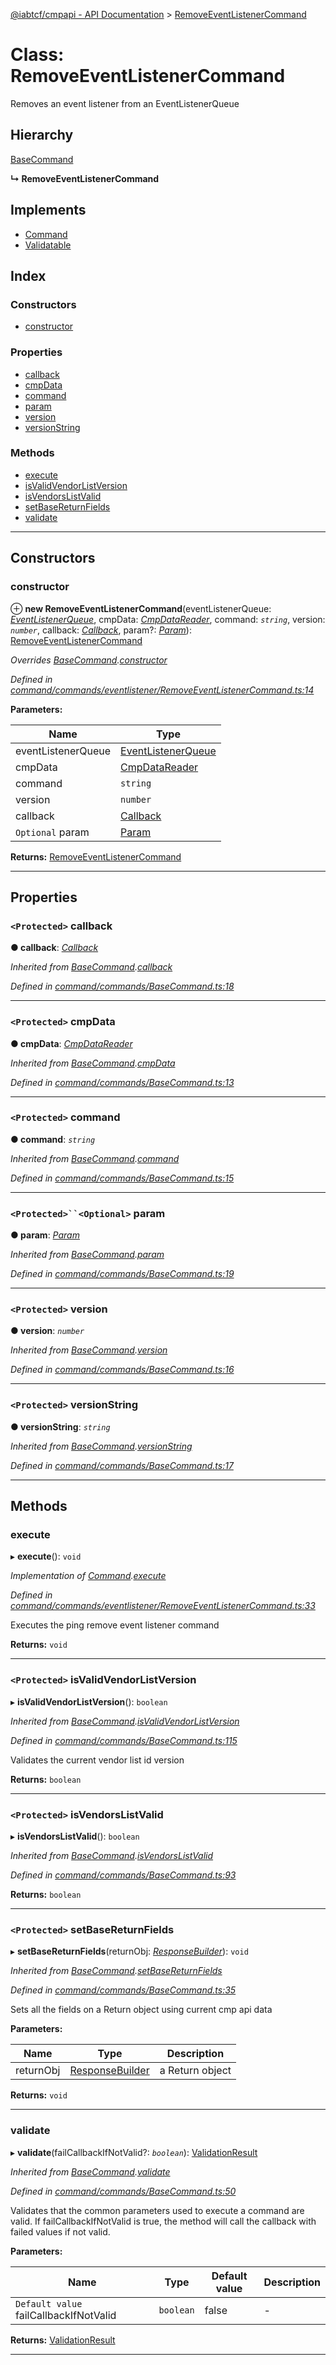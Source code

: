 [@iabtcf/cmpapi - API Documentation](../README.md) > [RemoveEventListenerCommand](../classes/removeeventlistenercommand.md)

# Class: RemoveEventListenerCommand

Removes an event listener from an EventListenerQueue

## Hierarchy

 [BaseCommand](basecommand.md)

**↳ RemoveEventListenerCommand**

## Implements

* [Command](../interfaces/command.md)
* [Validatable](../interfaces/validatable.md)

## Index

### Constructors

* [constructor](removeeventlistenercommand.md#constructor)

### Properties

* [callback](removeeventlistenercommand.md#callback)
* [cmpData](removeeventlistenercommand.md#cmpdata)
* [command](removeeventlistenercommand.md#command)
* [param](removeeventlistenercommand.md#param)
* [version](removeeventlistenercommand.md#version)
* [versionString](removeeventlistenercommand.md#versionstring)

### Methods

* [execute](removeeventlistenercommand.md#execute)
* [isValidVendorListVersion](removeeventlistenercommand.md#isvalidvendorlistversion)
* [isVendorsListValid](removeeventlistenercommand.md#isvendorslistvalid)
* [setBaseReturnFields](removeeventlistenercommand.md#setbasereturnfields)
* [validate](removeeventlistenercommand.md#validate)

---

## Constructors

<a id="constructor"></a>

###  constructor

⊕ **new RemoveEventListenerCommand**(eventListenerQueue: *[EventListenerQueue](eventlistenerqueue.md)*, cmpData: *[CmpDataReader](../interfaces/cmpdatareader.md)*, command: *`string`*, version: *`number`*, callback: *[Callback](callback.md)*, param?: *[Param](../#param)*): [RemoveEventListenerCommand](removeeventlistenercommand.md)

*Overrides [BaseCommand](basecommand.md).[constructor](basecommand.md#constructor)*

*Defined in [command/commands/eventlistener/RemoveEventListenerCommand.ts:14](https://github.com/chrispaterson/iabtcf/blob/a518601/modules/cmpapi/src/command/commands/eventlistener/RemoveEventListenerCommand.ts#L14)*

**Parameters:**

| Name | Type |
| ------ | ------ |
| eventListenerQueue | [EventListenerQueue](eventlistenerqueue.md) |
| cmpData | [CmpDataReader](../interfaces/cmpdatareader.md) |
| command | `string` |
| version | `number` |
| callback | [Callback](callback.md) |
| `Optional` param | [Param](../#param) |

**Returns:** [RemoveEventListenerCommand](removeeventlistenercommand.md)

___

## Properties

<a id="callback"></a>

### `<Protected>` callback

**● callback**: *[Callback](callback.md)*

*Inherited from [BaseCommand](basecommand.md).[callback](basecommand.md#callback)*

*Defined in [command/commands/BaseCommand.ts:18](https://github.com/chrispaterson/iabtcf/blob/a518601/modules/cmpapi/src/command/commands/BaseCommand.ts#L18)*

___
<a id="cmpdata"></a>

### `<Protected>` cmpData

**● cmpData**: *[CmpDataReader](../interfaces/cmpdatareader.md)*

*Inherited from [BaseCommand](basecommand.md).[cmpData](basecommand.md#cmpdata)*

*Defined in [command/commands/BaseCommand.ts:13](https://github.com/chrispaterson/iabtcf/blob/a518601/modules/cmpapi/src/command/commands/BaseCommand.ts#L13)*

___
<a id="command"></a>

### `<Protected>` command

**● command**: *`string`*

*Inherited from [BaseCommand](basecommand.md).[command](basecommand.md#command)*

*Defined in [command/commands/BaseCommand.ts:15](https://github.com/chrispaterson/iabtcf/blob/a518601/modules/cmpapi/src/command/commands/BaseCommand.ts#L15)*

___
<a id="param"></a>

### `<Protected>``<Optional>` param

**● param**: *[Param](../#param)*

*Inherited from [BaseCommand](basecommand.md).[param](basecommand.md#param)*

*Defined in [command/commands/BaseCommand.ts:19](https://github.com/chrispaterson/iabtcf/blob/a518601/modules/cmpapi/src/command/commands/BaseCommand.ts#L19)*

___
<a id="version"></a>

### `<Protected>` version

**● version**: *`number`*

*Inherited from [BaseCommand](basecommand.md).[version](basecommand.md#version)*

*Defined in [command/commands/BaseCommand.ts:16](https://github.com/chrispaterson/iabtcf/blob/a518601/modules/cmpapi/src/command/commands/BaseCommand.ts#L16)*

___
<a id="versionstring"></a>

### `<Protected>` versionString

**● versionString**: *`string`*

*Inherited from [BaseCommand](basecommand.md).[versionString](basecommand.md#versionstring)*

*Defined in [command/commands/BaseCommand.ts:17](https://github.com/chrispaterson/iabtcf/blob/a518601/modules/cmpapi/src/command/commands/BaseCommand.ts#L17)*

___

## Methods

<a id="execute"></a>

###  execute

▸ **execute**(): `void`

*Implementation of [Command](../interfaces/command.md).[execute](../interfaces/command.md#execute)*

*Defined in [command/commands/eventlistener/RemoveEventListenerCommand.ts:33](https://github.com/chrispaterson/iabtcf/blob/a518601/modules/cmpapi/src/command/commands/eventlistener/RemoveEventListenerCommand.ts#L33)*

Executes the ping remove event listener command

**Returns:** `void`

___
<a id="isvalidvendorlistversion"></a>

### `<Protected>` isValidVendorListVersion

▸ **isValidVendorListVersion**(): `boolean`

*Inherited from [BaseCommand](basecommand.md).[isValidVendorListVersion](basecommand.md#isvalidvendorlistversion)*

*Defined in [command/commands/BaseCommand.ts:115](https://github.com/chrispaterson/iabtcf/blob/a518601/modules/cmpapi/src/command/commands/BaseCommand.ts#L115)*

Validates the current vendor list id version

**Returns:** `boolean`

___
<a id="isvendorslistvalid"></a>

### `<Protected>` isVendorsListValid

▸ **isVendorsListValid**(): `boolean`

*Inherited from [BaseCommand](basecommand.md).[isVendorsListValid](basecommand.md#isvendorslistvalid)*

*Defined in [command/commands/BaseCommand.ts:93](https://github.com/chrispaterson/iabtcf/blob/a518601/modules/cmpapi/src/command/commands/BaseCommand.ts#L93)*

**Returns:** `boolean`

___
<a id="setbasereturnfields"></a>

### `<Protected>` setBaseReturnFields

▸ **setBaseReturnFields**(returnObj: *[ResponseBuilder](responsebuilder.md)*): `void`

*Inherited from [BaseCommand](basecommand.md).[setBaseReturnFields](basecommand.md#setbasereturnfields)*

*Defined in [command/commands/BaseCommand.ts:35](https://github.com/chrispaterson/iabtcf/blob/a518601/modules/cmpapi/src/command/commands/BaseCommand.ts#L35)*

Sets all the fields on a Return object using current cmp api data

**Parameters:**

| Name | Type | Description |
| ------ | ------ | ------ |
| returnObj | [ResponseBuilder](responsebuilder.md) |  a Return object |

**Returns:** `void`

___
<a id="validate"></a>

###  validate

▸ **validate**(failCallbackIfNotValid?: *`boolean`*): [ValidationResult](../interfaces/validationresult.md)

*Inherited from [BaseCommand](basecommand.md).[validate](basecommand.md#validate)*

*Defined in [command/commands/BaseCommand.ts:50](https://github.com/chrispaterson/iabtcf/blob/a518601/modules/cmpapi/src/command/commands/BaseCommand.ts#L50)*

Validates that the common parameters used to execute a command are valid. If failCallbackIfNotValid is true, the method will call the callback with failed values if not valid.

**Parameters:**

| Name | Type | Default value | Description |
| ------ | ------ | ------ | ------ |
| `Default value` failCallbackIfNotValid | `boolean` | false |  \- |

**Returns:** [ValidationResult](../interfaces/validationresult.md)

___

